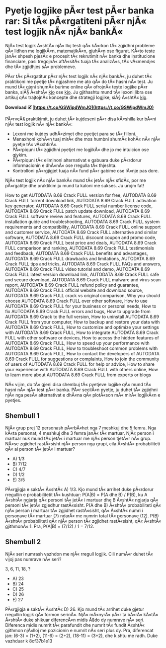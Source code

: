 
 
# Pyetje logjike pÃ«r test pÃ«r banka rar: Si tÃ« pÃ«rgatiteni pÃ«r njÃ« test logjik nÃ« njÃ« bankÃ«
 
NjÃ« test logjik Ã«shtÃ« njÃ« lloj testi qÃ« kÃ«rkon tÃ« zgjidhni probleme qÃ« lidhen me logjikÃ«n, matematikÃ«n, gjuhÃ«n ose figurat. KÃ«to teste janÃ« shpesh pjesÃ« e procesit tÃ« rekrutimit nÃ« banka dhe institucione financiare, pasi tregojnÃ« aftÃ«sitÃ« tuaja tÃ« analizÃ«s, tÃ« vÃ«mendjes dhe tÃ« zgjidhjes sÃ« problemeve.
 
PÃ«r tÃ« pÃ«rgatitur pÃ«r njÃ« test logjik nÃ« njÃ« bankÃ«, ju duhet tÃ« praktikoni me pyetje tÃ« ngjashme me ato qÃ« do tÃ« hasni nÃ« test. Ju mund tÃ« gjeni shumÃ« burime online qÃ« ofrojnÃ« teste logjike pÃ«r banka, siÃ§ Ã«shtÃ« [kjo](https://soundcloud.com/gaitaskashel/pyetje-logjike-per-test-per-banka-18-updated) ose [kjo](https://carreiras.tecnospeed.com.br/drive?textid=K89g041&FilesData=Teste-Logjike-Per-Banka.pdf). Ju gjithashtu mund tÃ« lexoni libra ose artikuj qÃ« trajtojnÃ« koncepte dhe strategji logjike, siÃ§ Ã«shtÃ« [kjo](https://lajmi.net/pyetje-logjike-sa-prej-jush-do-te-pergjigjen-sakte/).
 
**Download 🗹 [https://t.co/GSWipdWmJO](https://t.co/GSWipdWmJO)**


 
PÃ«rveÃ§ praktikimit, ju duhet tÃ« kujdeseni pÃ«r disa kÃ«shilla kur bÃ«ni njÃ« test logjik nÃ« njÃ« bankÃ«:
 
- Lexoni me kujdes udhÃ«zimet dhe pyetjet para se tÃ« filloni.
- Menaxhoni kohÃ«n tuaj mirÃ« dhe mos humbni shumÃ« kohÃ« nÃ« njÃ« pyetje tÃ« vÃ«shtirÃ«.
- PÃ«rpiquni tÃ« zgjidhni pyetjet me logjikÃ« dhe jo me intuicion ose gjykim.
- PÃ«rpiquni tÃ« eliminoni alternativat e gabuara duke pÃ«rdorur informacionin e dhÃ«nÃ« ose rregulla tÃ« thjeshta.
- Kontrolloni pÃ«rgjigjet tuaja nÃ« fund pÃ«r gabime ose lÃ«nje pas dore.

NjÃ« test logjik nÃ« njÃ« bankÃ« mund tÃ« jetÃ« njÃ« sfidÃ«, por me pÃ«rgatitje dhe praktikim ju mund ta kaloni me sukses. Ju urojm fat!
 
How to get AUTODATA 8.69 Crack FULL version for free,  AUTODATA 8.69 Crack FULL torrent download link,  AUTODATA 8.69 Crack FULL activation key generator,  AUTODATA 8.69 Crack FULL serial number license code,  AUTODATA 8.69 Crack FULL patch update download,  AUTODATA 8.69 Crack FULL software review and features,  AUTODATA 8.69 Crack FULL installation guide and troubleshooting,  AUTODATA 8.69 Crack FULL system requirements and compatibility,  AUTODATA 8.69 Crack FULL online support and customer service,  AUTODATA 8.69 Crack FULL alternative and similar software,  AUTODATA 8.69 Crack FULL discount coupon and promo code,  AUTODATA 8.69 Crack FULL best price and deals,  AUTODATA 8.69 Crack FULL comparison and ranking,  AUTODATA 8.69 Crack FULL testimonials and feedback,  AUTODATA 8.69 Crack FULL benefits and advantages,  AUTODATA 8.69 Crack FULL drawbacks and limitations,  AUTODATA 8.69 Crack FULL tips and tricks,  AUTODATA 8.69 Crack FULL FAQs and answers,  AUTODATA 8.69 Crack FULL video tutorial and demo,  AUTODATA 8.69 Crack FULL latest version download link,  AUTODATA 8.69 Crack FULL safe and secure download,  AUTODATA 8.69 Crack FULL malware and virus scan report,  AUTODATA 8.69 Crack FULL refund policy and guarantee,  AUTODATA 8.69 Crack FULL official website and download source,  AUTODATA 8.69 Crack FULL crack vs original comparison,  Why you should choose AUTODATA 8.69 Crack FULL over other software,  How to use AUTODATA 8.69 Crack FULL for your business or personal needs,  How to fix AUTODATA 8.69 Crack FULL errors and bugs,  How to upgrade from AUTODATA 8.69 Crack to the full version,  How to uninstall AUTODATA 8.69 Crack FULL from your computer,  How to backup and restore your data with AUTODATA 8.69 Crack FULL,  How to customize and optimize your settings with AUTODATA 8.69 Crack FULL,  How to integrate AUTODATA 8.69 Crack FULL with other software or devices,  How to access the hidden features of AUTODATA 8.69 Crack FULL,  How to speed up your performance with AUTODATA 8.69 Crack FULL,  How to troubleshoot common problems with AUTODATA 8.69 Crack FULL,  How to contact the developers of AUTODATA 8.69 Crack FULL for suggestions or complaints,  How to join the community of users of AUTODATA 8.69 Crack FULL for help or advice,  How to share your experience with AUTODATA 8.69 Crack FULL with others online,  How to learn more about AUTODATA 8.69 Crack FULL from experts or blogs
  
NÃ« vijim, do tÃ« gjeni disa shembuj tÃ« pyetjeve logjike qÃ« mund tÃ« hasni nÃ« njÃ« test pÃ«r banka. PÃ«r secilÃ«n pyetje, ju duhet tÃ« zgjidhni njÃ« nga pesÃ« alternativat e dhÃ«na qÃ« plotÃ«son mÃ« mirÃ« logjikÃ«n e pyetjes.
 
## Shembull 1
 
NjÃ« grup prej 12 personash pÃ«rbÃ«het nga 7 meshkuj dhe 5 femra. Nga kÃ«ta personat, 4 meshkuj dhe 3 femra janÃ« tÃ« martuar. NjÃ« person i martuar nuk mund tÃ« jetÃ« i martuar me njÃ« person tjetÃ«r nÃ« grup. NÃ«se zgjidhet rastÃ«sisht njÃ« person nga grupi, cila Ã«shtÃ« probabiliteti qÃ« ai person tÃ« jetÃ« i martuar?

- A) 1/3
- B) 7/12
- C) 4/7
- D) 1/2
- E) 3/5

PÃ«rgjigja e saktÃ« Ã«shtÃ« A) 1/3. Kjo mund tÃ« arrihet duke pÃ«rdorur rregullin e probabilitetit tÃ« kushtuar: P(A|B) = P(A dhe B) / P(B), ku A Ã«shtÃ« ngjarja qÃ« personi tÃ« jetÃ« i martuar dhe B Ã«shtÃ« ngjarja qÃ« personi tÃ« jetÃ« zgjedhur rastÃ«sisht. P(A dhe B) Ã«shtÃ« probabiliteti qÃ« njÃ« person i martuar tÃ« zgjidhet rastÃ«sisht, qÃ« Ã«shtÃ« numri i personave tÃ« martuar (7) ndarÃ« me numrin total tÃ« personave (12). P(B) Ã«shtÃ« probabiliteti qÃ« njÃ« person tÃ« zgjidhet rastÃ«sisht, qÃ« Ã«shtÃ« gjithmonÃ« 1. Pra, P(A|B) = (7/12) / 1 = 7/12.
 
## Shembull 2
 
NjÃ« seri numrash vazhdon me njÃ« rregull logjik. Cili numÃ«r duhet tÃ« vijoj pas numrave nÃ« seri?
 
3, 6, 11, 18, ?

- A) 23
- B) 24
- C) 25
- D) 26
- E) 27

PÃ«rgjigja e saktÃ« Ã«shtÃ« D) 26. Kjo mund tÃ« arrihet duke gjetur rregullin logjik qÃ« formon serinÃ«. NjÃ« mÃ«nyrÃ« pÃ«r ta bÃ«rÃ« kÃ«tÃ« Ã«shtÃ« duke shikuar diferencÃ«n midis Ã§do dy numrave nÃ« seri. Diferenca midis numrit tÃ« parafundit dhe numrit tÃ« fundit Ã«shtÃ« gjithmon njÃ«lloj me pozicionin e numrit nÃ« seri plus dy. Pra, diferencat jan: (6-3) = (1+2), (11-6) = (2+2), (18-11) = (3+2), dhe k.shtu me radh. Duke vazhduar k
 8cf37b1e13
 
